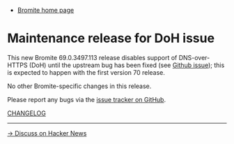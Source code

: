 * [Bromite home page](/)

# Maintenance release for DoH issue

This new Bromite 69.0.3497.113 release disables support of DNS-over-HTTPS (DoH) until the upstream bug has been fixed (see [Github issue](https://github.com/bromite/bromite/issues/139)); this is expected to happen with the first version 70 release.

No other Bromite-specific changes in this release.

Please report any bugs via the [issue tracker on GitHub](https://github.com/bromite/bromite/issues).

[CHANGELOG](https://github.com/bromite/bromite/blob/master/CHANGELOG.md)

---
[&rarr; Discuss on Hacker News](https://news.ycombinator.com/item?id=18105517)
